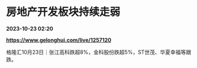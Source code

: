 # 房地产开发板块持续走弱

**2023-10-23 02:20**

**https://www.gelonghui.com/live/1257120**

格隆汇10月23日｜张江高科跌超8%，金科股份跌超5%，ST世茂、华夏幸福等跟跌。